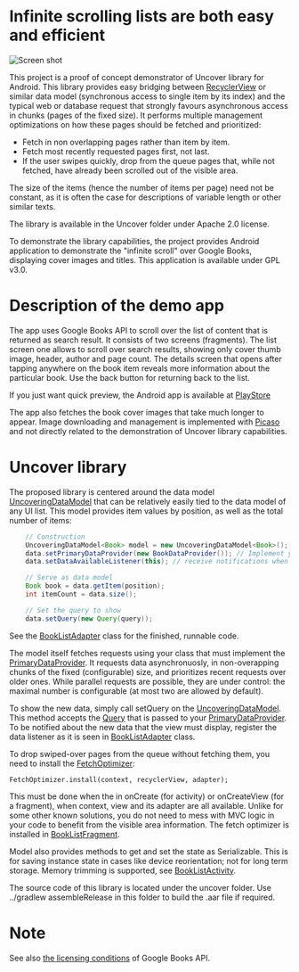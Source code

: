 # Infinite scrolling lists are both easy and efficient

![Screen shot](https://raw.githubusercontent.com/andviane/google-books-android-viewer/master/info/sc1_sm.png "Our proof of concept app")

This project is a proof of concept demonstrator of Uncover library for Android. This library provides easy bridging between [RecyclerView](https://developer.android.com/reference/android/support/v7/widget/RecyclerView.html) or similar data model (synchronous access to single item by its index) and the typical web or database request that strongly favours asynchronous access in chunks (pages of the fixed size). It performs multiple management optimizations on how these pages should be fetched and prioritized: 

* Fetch in non overlapping pages rather than item by item.
* Fetch most recently requested pages first, not last.
* If the user swipes quickly, drop from the queue pages that, while not fetched, have already been scrolled out of the visible area.
 
The size of the items (hence the number of items per page) need not be constant, as it is often the case for descriptions of variable length or other similar texts. 

The library is available in the Uncover folder under Apache 2.0 license. 

To demonstrate the library capabilities, the project provides Android application to demonstrate the "infinite scroll" over Google Books, displaying cover images and titles. This application is available under GPL v3.0.

# Description of the demo app

The app uses Google Books API to scroll over the list of content that is returned as search result. It consists of two screens (fragments). The list screen one allows to scroll over search results, showing only cover thumb image, header, author and page count. The details screen that opens after tapping anywhere on the book item reveals more information about the particular book. Use the back button for returning back to the list.

If you just want quick preview, the Android app is available at [PlayStore](https://play.google.com/store/apps/details?id=com.ames.books&rdid=com.ames.books)

The app also fetches the book cover images that take much longer to appear. Image downloading and management is implemented with [Picaso](http://square.github.io/picasso/) and not directly related to the demonstration of Uncover library capabilities.

# Uncover library

The proposed library is centered around the data model [UncoveringDataModel](uncover/src/main/java/ames/com/uncover/UncoveringDataModel.java) that can be relatively easily tied to the data model of any UI list. This model provides item values by position, as well as the total number of items:
```java
    // Construction
    UncoveringDataModel<Book> model = new UncoveringDataModel<Book>();
    data.setPrimaryDataProvider(new BookDataProvider()); // Implement your own
    data.setDataAvailableListener(this); // receive notifications when first results of the query arrive

    // Serve as data model
    Book book = data.getItem(position);
    int itemCount = data.size();

    // Set the query to show
    data.setQuery(new Query(query));
```    

See the [BookListAdapter](app/src/main/java/com/ames/books/presenter/BookListAdapter.java) class for the finished, runnable code.

The model itself fetches requests using your class that must implement the [PrimaryDataProvider](uncover/src/main/java/ames/com/uncover/primary/PrimaryDataProvider.java). It requests data asynchronuosly, in non-overapping chunks of the fixed (configurable) size, and prioritizes recent requests over older ones. While parallel requests are possible, they are under control: the maximal number is configurable (at most two are allowed by default).

To show the new data, simply call setQuery on the [UncoveringDataModel](uncover/src/main/java/ames/com/uncover/UncoveringDataModel.java). This method accepts the [Query](uncover/src/main/java/ames/com/uncover/primary/Query.java) that is passed to your [PrimaryDataProvider](uncover/src/main/java/ames/com/uncover/primary/PrimaryDataProvider.java). To be notified about the new data that the view must display, register the data listener as it is seen in [BookListAdapter](app/src/main/java/com/ames/books/presenter/BookListAdapter.java) class.

To drop swiped-over pages from the queue without fetching them, you need to install the [FetchOptimizer](uncover/src/main/java/ames/com/uncover/impl/FetchOptimizer.java):

    FetchOptimizer.install(context, recyclerView, adapter);
    
This must be done when the in onCreate (for activity) or onCreateView (for a fragment), when context, view and its adapter are all available. Unlike for some other known solutions, you do not need to mess with MVC logic in your code to benefit from the visible area information. The fetch optimizer is installed in [BookListFragment](app/src/main/java/com/ames/books/BookListFragment.java). 

Model also provides methods to get and set the state as Serializable. This is for saving instance state in cases like device reorientation; not for long term storage. Memory trimming is supported, see [BookListActivity](app/src/main/java/com/ames/books/BookListActivity.java).   

The source code of this library is located under the uncover folder. Use ../gradlew assembleRelease in this folder to build the .aar file if required. 

# Note

See also [the licensing conditions](https://developers.google.com/books/terms) of Google Books API. 


